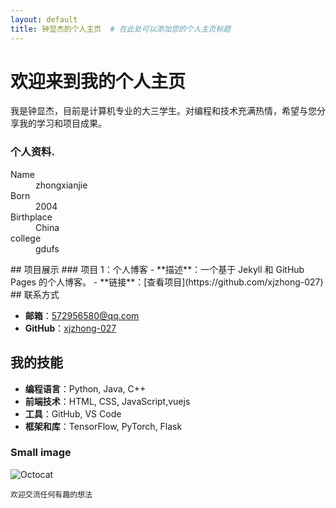 ```yaml
---
layout: default
title: 钟显杰的个人主页  # 在此处可以添加您的个人主页标题
---
```


# 欢迎来到我的个人主页 

我是钟显杰，目前是计算机专业的大三学生。对编程和技术充满热情，希望与您分享我的学习和项目成果。 



### 个人资料.

<dl>
<dt>Name</dt>
<dd>zhongxianjie</dd>
<dt>Born</dt>
<dd>2004</dd>
<dt>Birthplace</dt>
<dd>China</dd>
<dt>college</dt>
<dd>gdufs</dd>
</dl>
## 项目展示  
### 项目 1：个人博客
- **描述**：一个基于 Jekyll 和 GitHub Pages 的个人博客。
- **链接**：[查看项目](https://github.com/xjzhong-027)
 ## 联系方式 

- **邮箱**：[572956580@qq.com](mailto:572956580@qq.com)
- **GitHub**：[xjzhong-027](https://github.com/xjzhong-027)
## 我的技能 

- **编程语言**：Python, Java, C++
- **前端技术**：HTML, CSS, JavaScript,vuejs
- **工具**：GitHub, VS Code
- **框架和库**：TensorFlow, PyTorch, Flask

### Small image

![Octocat](https://github.githubassets.com/images/icons/emoji/octocat.png)



```
欢迎交流任何有趣的想法
```
